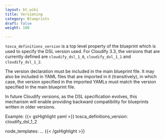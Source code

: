 ```yaml
---
layout: bt_wiki
title: Versioning
category: Blueprints
draft: false
weight: 100

---
```


`tosca_definitions_version` is a top level property of the blueprint which is used to specify the DSL version used.
For Cloudify 3.3, the versions that are currently defined are `cloudify_dsl_1_0`, `cloudify_dsl_1_1` and `cloudify_dsl_1_2`.

The version declaration must be included in the main blueprint file. It may also be included in YAML files that are imported in it (transitively), in which case, the version specified in the imported YAMLs must match the version specified in the main blueprint file.

In future Cloudify versions, as the DSL specification evolves, this mechanism will enable providing backward compatibility for blueprints written in older versions.
<br>

Example:
{{< gsHighlight  yaml >}}
tosca_definitions_version: cloudify_dsl_1_2

node_templates:
    ...
{{< /gsHighlight >}}

